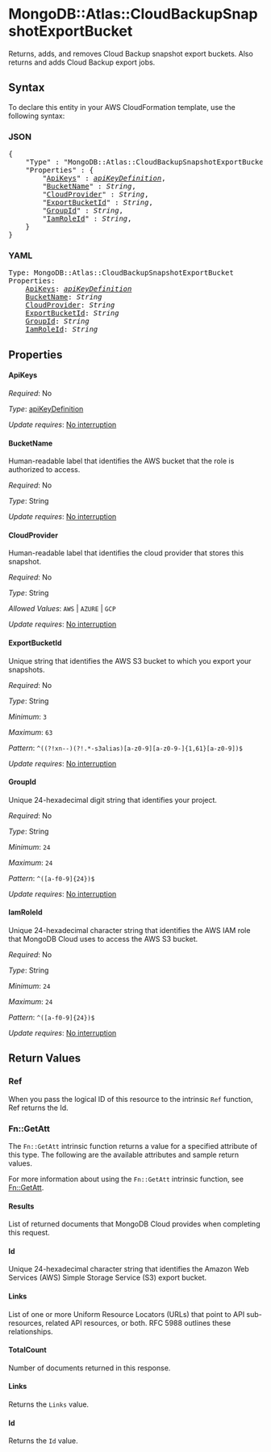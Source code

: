 # MongoDB::Atlas::CloudBackupSnapshotExportBucket

Returns, adds, and removes Cloud Backup snapshot export buckets. Also returns and adds Cloud Backup export jobs.

## Syntax

To declare this entity in your AWS CloudFormation template, use the following syntax:

### JSON

<pre>
{
    "Type" : "MongoDB::Atlas::CloudBackupSnapshotExportBucket",
    "Properties" : {
        "<a href="#apikeys" title="ApiKeys">ApiKeys</a>" : <i><a href="apikeydefinition.md">apiKeyDefinition</a></i>,
        "<a href="#bucketname" title="BucketName">BucketName</a>" : <i>String</i>,
        "<a href="#cloudprovider" title="CloudProvider">CloudProvider</a>" : <i>String</i>,
        "<a href="#exportbucketid" title="ExportBucketId">ExportBucketId</a>" : <i>String</i>,
        "<a href="#groupid" title="GroupId">GroupId</a>" : <i>String</i>,
        "<a href="#iamroleid" title="IamRoleId">IamRoleId</a>" : <i>String</i>,
    }
}
</pre>

### YAML

<pre>
Type: MongoDB::Atlas::CloudBackupSnapshotExportBucket
Properties:
    <a href="#apikeys" title="ApiKeys">ApiKeys</a>: <i><a href="apikeydefinition.md">apiKeyDefinition</a></i>
    <a href="#bucketname" title="BucketName">BucketName</a>: <i>String</i>
    <a href="#cloudprovider" title="CloudProvider">CloudProvider</a>: <i>String</i>
    <a href="#exportbucketid" title="ExportBucketId">ExportBucketId</a>: <i>String</i>
    <a href="#groupid" title="GroupId">GroupId</a>: <i>String</i>
    <a href="#iamroleid" title="IamRoleId">IamRoleId</a>: <i>String</i>
</pre>

## Properties

#### ApiKeys

_Required_: No

_Type_: <a href="apikeydefinition.md">apiKeyDefinition</a>

_Update requires_: [No interruption](https://docs.aws.amazon.com/AWSCloudFormation/latest/UserGuide/using-cfn-updating-stacks-update-behaviors.html#update-no-interrupt)

#### BucketName

Human-readable label that identifies the AWS bucket that the role is authorized to access.

_Required_: No

_Type_: String

_Update requires_: [No interruption](https://docs.aws.amazon.com/AWSCloudFormation/latest/UserGuide/using-cfn-updating-stacks-update-behaviors.html#update-no-interrupt)

#### CloudProvider

Human-readable label that identifies the cloud provider that stores this snapshot.

_Required_: No

_Type_: String

_Allowed Values_: <code>AWS</code> | <code>AZURE</code> | <code>GCP</code>

_Update requires_: [No interruption](https://docs.aws.amazon.com/AWSCloudFormation/latest/UserGuide/using-cfn-updating-stacks-update-behaviors.html#update-no-interrupt)

#### ExportBucketId

Unique string that identifies the AWS S3 bucket to which you export your snapshots.

_Required_: No

_Type_: String

_Minimum_: <code>3</code>

_Maximum_: <code>63</code>

_Pattern_: <code>^((?!xn--)(?!.*-s3alias)[a-z0-9][a-z0-9-]{1,61}[a-z0-9])$</code>

_Update requires_: [No interruption](https://docs.aws.amazon.com/AWSCloudFormation/latest/UserGuide/using-cfn-updating-stacks-update-behaviors.html#update-no-interrupt)

#### GroupId

Unique 24-hexadecimal digit string that identifies your project.

_Required_: No

_Type_: String

_Minimum_: <code>24</code>

_Maximum_: <code>24</code>

_Pattern_: <code>^([a-f0-9]{24})$</code>

_Update requires_: [No interruption](https://docs.aws.amazon.com/AWSCloudFormation/latest/UserGuide/using-cfn-updating-stacks-update-behaviors.html#update-no-interrupt)

#### IamRoleId

Unique 24-hexadecimal character string that identifies the AWS IAM role that MongoDB Cloud uses to access the AWS S3 bucket.

_Required_: No

_Type_: String

_Minimum_: <code>24</code>

_Maximum_: <code>24</code>

_Pattern_: <code>^([a-f0-9]{24})$</code>

_Update requires_: [No interruption](https://docs.aws.amazon.com/AWSCloudFormation/latest/UserGuide/using-cfn-updating-stacks-update-behaviors.html#update-no-interrupt)

## Return Values

### Ref

When you pass the logical ID of this resource to the intrinsic `Ref` function, Ref returns the Id.

### Fn::GetAtt

The `Fn::GetAtt` intrinsic function returns a value for a specified attribute of this type. The following are the available attributes and sample return values.

For more information about using the `Fn::GetAtt` intrinsic function, see [Fn::GetAtt](https://docs.aws.amazon.com/AWSCloudFormation/latest/UserGuide/intrinsic-function-reference-getatt.html).

#### Results

List of returned documents that MongoDB Cloud provides when completing this request.

#### Id

Unique 24-hexadecimal character string that identifies the Amazon Web Services (AWS) Simple Storage Service (S3) export bucket.

#### Links

List of one or more Uniform Resource Locators (URLs) that point to API sub-resources, related API resources, or both. RFC 5988 outlines these relationships.

#### TotalCount

Number of documents returned in this response.

#### Links

Returns the <code>Links</code> value.

#### Id

Returns the <code>Id</code> value.


